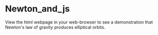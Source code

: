 # Newton_and_js
View the html webpage in your web-browser to see a demonstration that Newton's law of gravity produces elliptical orbits.
